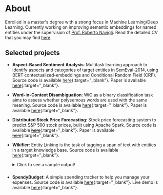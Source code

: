 # About
Enrolled in a master's degree with a strong focus in Machine Learning/Deep Learning. Currently working on improving semantic embeddings for named entities under the supervision of [Prof. Roberto Navigli](https://www.diag.uniroma1.it/navigli/). Read the detailed CV that you may find [here]().

## Selected projects
- **Aspect-Based Sentiment Analysis**: Multitask learning approach to identify aspects and categories of target entities in SemEval-2014, using BERT contextualized-embeddings and Conditional Random Field (CRF). Source code is available [here](https://github.com/LeonardoEmili/sapienza-projects/tree/main/nlp2021-hw2){:target="_blank"}. Paper is available [here](assets/data/absa_paper.pdf){:target="_blank"}.

- **Word-in-Context Disambiguation**: WiC as a binary classification task aims to assess whether polysemous words are used with the same meaning. Source code is available [here](https://github.com/LeonardoEmili/sapienza-projects/tree/main/nlp2021-hw1){:target="_blank"}. Paper is available [here](assets/data/wic_paper.pdf){:target="_blank"}.

- **Distributed Stock Price Forecasting**: Stock price forecasting system to predict S&amp;P 500 stock prices, built using Apache Spark. Source code is available [~~here~~](){:target="_blank"}. Paper is available [~~here~~](){:target="_blank"}.

- **Wikifier**: Entity Linking is the task of tagging a span of text with entities in a target knowledge base. Source code is available [here](https://github.com/LeonardoEmili/Wikifier){:target="_blank"}.
    <details>
    <summary style='margin-bottom: 10px;'>Click to see a sample output!</summary>
    <b>Predicted annotation:</b>
    <pre style='white-space: pre-wrap;'>A <a href="https://en.wikipedia.org/wiki/Huguenot" target="_blank">Huguenot</a> and <a href="https://en.wikipedia.org/wiki/Officer" target="_blank">officer</a> under <a href="https://en.wikipedia.org/wiki/Admiral" target="_blank">Admiral</a> Gaspard De Coligny, Ribault led an expedition to the <a href="https://en.wikipedia.org/wiki/New_world" target="_blank">New World</a> in 1562 that founded the outpost of Charlesfort on Parris <a href="https://en.wikipedia.org/wiki/Island" target="_blank">Island</a> in present-day <a href="https://en.wikipedia.org/wiki/South_carolina" target="_blank">South Carolina</a>.</pre>
    <b>Gold annotation:</b>
    <pre style='white-space: pre-wrap;'>A <a href="https://en.wikipedia.org/wiki/Huguenot" target="_blank">Huguenot</a> and <a href="https://en.wikipedia.org/wiki/Officer" target="_blank">officer</a> under Admiral <a href="https://en.wikipedia.org/wiki/Gaspard_II_de_Coligny" target="_blank">Gaspard De Coligny</a>, Ribault led an expedition to the <a href="https://en.wikipedia.org/wiki/New_world" target="_blank">New World</a> in 1562 that founded the outpost of Charlesfort on <a href="https://en.wikipedia.org/wiki/Marine_Corps_Recruit_Depot_Parris_Island" target="_blank">Parris Island</a> in present-day <a href="https://en.wikipedia.org/wiki/South_carolina" target="_blank">South Carolina</a>.</pre>
    </details>

- **SpendyBudget**: A simple spending tracker to help you manage your expenses. Source code is available [here](https://github.com/LeonardoEmili/SpendyBudget){:target="_blank"}. Live demo is available [here](https://spendybudget.web.app/){:target="_blank"}.